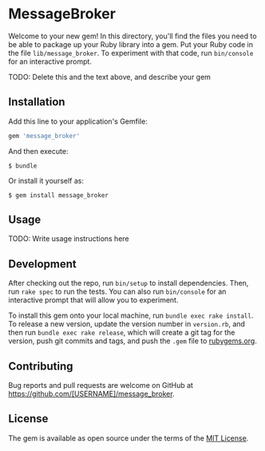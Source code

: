 # MessageBroker

Welcome to your new gem! In this directory, you'll find the files you need to be able to package up your Ruby library into a gem. Put your Ruby code in the file `lib/message_broker`. To experiment with that code, run `bin/console` for an interactive prompt.

TODO: Delete this and the text above, and describe your gem

## Installation

Add this line to your application's Gemfile:

```ruby
gem 'message_broker'
```

And then execute:

    $ bundle

Or install it yourself as:

    $ gem install message_broker

## Usage

TODO: Write usage instructions here

## Development

After checking out the repo, run `bin/setup` to install dependencies. Then, run `rake spec` to run the tests. You can also run `bin/console` for an interactive prompt that will allow you to experiment.

To install this gem onto your local machine, run `bundle exec rake install`. To release a new version, update the version number in `version.rb`, and then run `bundle exec rake release`, which will create a git tag for the version, push git commits and tags, and push the `.gem` file to [rubygems.org](https://rubygems.org).

## Contributing

Bug reports and pull requests are welcome on GitHub at https://github.com/[USERNAME]/message_broker.


## License

The gem is available as open source under the terms of the [MIT License](http://opensource.org/licenses/MIT).

